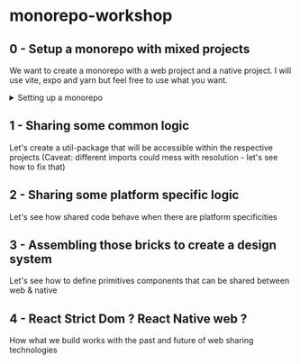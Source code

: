 # monorepo-workshop

## 0 - Setup a monorepo with mixed projects

We want to create a monorepo with a web project and a native project.
I will use vite, expo and yarn but feel free to use what you want.

<details>
  <summary>Setting up a monorepo</summary>

  One directory with many projects
  - Let's initialize one web project with Vite and one native project with Expo.

  ```sh
  mkdir packages
  cd packages

  npm create vite@latest
  npx create-expo-app@latest
  ```

  Let's set up a monorepo with yarn:

  ```sh
  yarn init
  yarn set version stable
  yarn install
  ```

  Let's set the node linker to node-modules in the `.yarnrc.yml` file:

  ```yml
  nodeLinker: node-modules
  ```

  Let's add the two projects as workspaces in the `package.json` file:

  ```json
  "workspaces": [
    "packages/*"
  ]
  ```
</details>


## 1 - Sharing some common logic

Let's create a util-package that will be accessible within the respective projects
(Caveat: different imports could mess with resolution - let's see how to fix that)

## 2 - Sharing some platform specific logic

Let's see how shared code behave when there are platform specificities

## 3 - Assembling those bricks to create a design system

Let's see how to define primitives components that can be shared between web & native

## 4 - React Strict Dom ? React Native web ?

How what we build works with the past and future of web sharing technologies